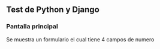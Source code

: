 ## Test de Python y Django

### Pantalla principal
Se muestra  un formulario el cual tiene 4 campos de numero